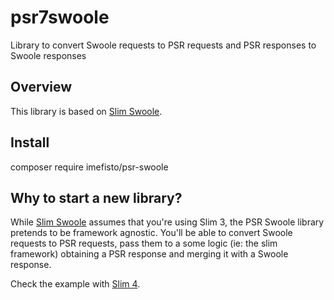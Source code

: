 # psr7swoole
Library to convert Swoole requests to PSR requests and PSR responses to Swoole responses

## Overview

This library is based on [Slim Swoole](https://github.com/pachico/slim-swoole). 

## Install

composer require imefisto/psr-swoole

## Why to start a new library?

While [Slim Swoole](https://github.com/pachico/slim-swoole) assumes that you're using Slim 3, the PSR Swoole library pretends to be framework agnostic. You'll be able to convert Swoole requests to PSR requests, pass them to a some logic (ie: the slim framework) obtaining a PSR response and merging it with a Swoole response.

Check the example with [Slim 4](https://github.com/slimphp/Slim).
